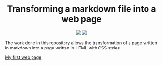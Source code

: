 <h1 align="center"> Transforming a markdown file into a web page </h1>

<p align="center">
<img src="https://img.shields.io/badge/HTML5-E34F26?style=for-the-badge&logo=html5&logoColor=white"/>
<img src="https://img.shields.io/badge/CSS3-1572B6?style=for-the-badge&logo=css3&logoColor=white"/>
</p>  

The work done in this repository allows the transformation of a page written in markdown into a page written in HTML with CSS styles. 

[My first web page](https://calcagnoloic.github.io/markdown-warmup-html/)
